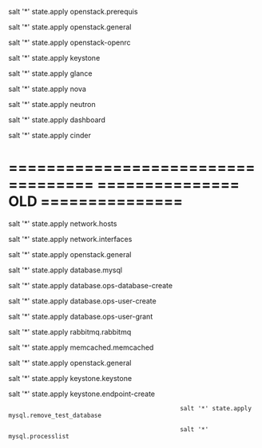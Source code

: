 


salt '*' state.apply openstack.prerequis

salt '*' state.apply openstack.general

salt '*' state.apply openstack-openrc

salt '*' state.apply keystone

salt '*' state.apply glance

salt '*' state.apply nova

salt '*' state.apply neutron

salt '*' state.apply dashboard

salt '*' state.apply cinder

===================================
=============== OLD ===============
===================================

salt '*' state.apply network.hosts

salt '*' state.apply network.interfaces

salt '*' state.apply  openstack.general

salt '*' state.apply database.mysql

salt '*' state.apply database.ops-database-create

salt '*' state.apply database.ops-user-create

salt '*' state.apply database.ops-user-grant

salt '*' state.apply rabbitmq.rabbitmq

salt '*' state.apply memcached.memcached

salt '*' state.apply  openstack.general

salt '*' state.apply  keystone.keystone

salt '*' state.apply  keystone.endpoint-create

                                                    salt '*' state.apply mysql.remove_test_database
                                                    
                                                    salt '*' mysql.processlist


